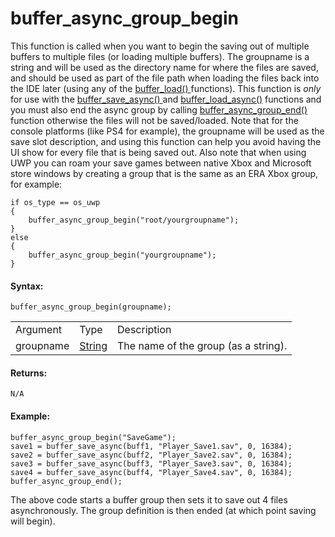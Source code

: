 # buffer_async_group_begin

This function is called when you want to begin the saving out of
multiple buffers to multiple files (or loading multiple buffers). The
groupname is a string and will be used as the directory name for where
the files are saved, and should be used as part of the file path when
loading the files back into the IDE later (using any of the [
buffer_load() ](buffer_load) functions). This function is *only* for
use with the [ buffer_save_async() ](buffer_save_async) and
[buffer_load_async()](buffer_load_async) functions and you must also
end the async group by calling [ buffer_async_group_end()
](buffer_async_group_end) function otherwise the files will not be
saved/loaded. Note that for the console platforms (like PS4 for
example), the groupname will be used as the save slot description, and
using this function can help you avoid having the UI show for every file
that is being saved out. Also note that when using UWP you can roam your
save games between native Xbox and Microsoft store windows by creating a
group that is the same as an ERA Xbox group, for example:

``` gml
if os_type == os_uwp
{
    buffer_async_group_begin("root/yourgroupname");
}
else
{
    buffer_async_group_begin("yourgroupname");
}
```

#### Syntax:

``` gml
buffer_async_group_begin(groupname);
```

|           |                                                                        |                                      |
|-----------|------------------------------------------------------------------------|--------------------------------------|
| Argument  | Type                                                                   | Description                          |
| groupname |  [String](../../../../GameMaker_Language/GML_Overview/Data_Types)  | The name of the group (as a string). |

#### Returns:

``` gml
N/A
```

#### Example:

``` gml
buffer_async_group_begin("SaveGame");
save1 = buffer_save_async(buff1, "Player_Save1.sav", 0, 16384);
save2 = buffer_save_async(buff2, "Player_Save2.sav", 0, 16384);
save3 = buffer_save_async(buff3, "Player_Save3.sav", 0, 16384);
save4 = buffer_save_async(buff4, "Player_Save4.sav", 0, 16384);
buffer_async_group_end();
```

The above code starts a buffer group then sets it to save out 4 files
asynchronously. The group definition is then ended (at which point
saving will begin).

